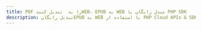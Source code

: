 ---title: PDF را به  تبدیل کنیدWEB، EPUB به WEB مبدل رایگان یا PHP SDKdescription: تبدیل رایگانEPUB به WEB با استفاده از PHP Cloud APIs & SDK همچنین اسناد PDF را در Cloud ایجاد، ویرایش و رندر کنید.---